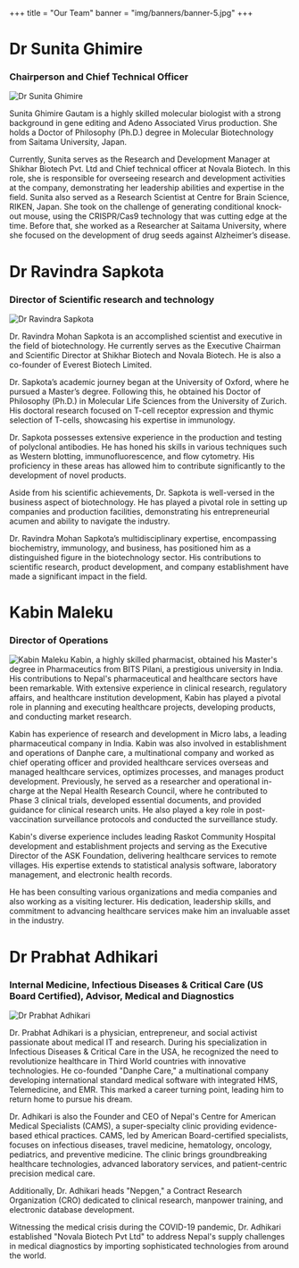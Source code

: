 +++
title = "Our Team"
banner = "img/banners/banner-5.jpg"
+++

# Dr Sunita Ghimire
### Chairperson and Chief Technical Officer

![Dr Sunita Ghimire](/img/team/sunita-ghimire.webp)

Sunita Ghimire Gautam is a highly skilled molecular biologist with a strong background in gene editing and Adeno Associated Virus production. She holds a Doctor of Philosophy (Ph.D.) degree in Molecular Biotechnology from Saitama University, Japan.

Currently, Sunita serves as the Research and Development Manager at Shikhar Biotech Pvt. Ltd and Chief technical officer at Novala Biotech. In this role, she is responsible for overseeing research and development activities at the company, demonstrating her leadership abilities and expertise in the field. Sunita also served as a Research Scientist at Centre for Brain Science, RIKEN, Japan. She took on the challenge of generating conditional knock-out mouse, using the CRISPR/Cas9 technology that was cutting edge at the time. Before that, she worked as a Researcher at Saitama University, where she focused on the development of drug seeds against Alzheimer’s disease.

# Dr Ravindra Sapkota
### Director of Scientific research and technology

![Dr Ravindra Sapkota](/img/team/ravindra-sapkota.webp)

Dr. Ravindra Mohan Sapkota is an accomplished scientist and executive in the field of biotechnology. He currently serves as the Executive Chairman and Scientific Director at Shikhar Biotech and Novala Biotech. He is also a co-founder of Everest Biotech Limited.

Dr. Sapkota’s academic journey began at the University of Oxford, where he pursued a Master’s degree. Following this, he obtained his Doctor of Philosophy (Ph.D.) in Molecular Life Sciences from the University of Zurich. His doctoral research focused on T-cell receptor expression and thymic selection of T-cells, showcasing his expertise in immunology.

Dr. Sapkota possesses extensive experience in the production and testing of polyclonal antibodies. He has honed his skills in various techniques such as Western blotting, immunofluorescence, and flow cytometry. His proficiency in these areas has allowed him to contribute significantly to the development of novel products.

Aside from his scientific achievements, Dr. Sapkota is well-versed in the business aspect of biotechnology. He has played a pivotal role in setting up companies and production facilities, demonstrating his entrepreneurial acumen and ability to navigate the industry.

Dr. Ravindra Mohan Sapkota’s multidisciplinary expertise, encompassing biochemistry, immunology, and business, has positioned him as a distinguished figure in the biotechnology sector. His contributions to scientific research, product development, and company establishment have made a significant impact in the field.
 
# Kabin Maleku
### Director of Operations

![Kabin Maleku](/img/team/kabin-maleku.webp)
Kabin, a highly skilled pharmacist, obtained his Master's degree in Pharmaceutics from BITS Pilani, a prestigious university in India. His contributions to Nepal's pharmaceutical and healthcare sectors have been remarkable. With extensive experience in clinical research, regulatory affairs, and healthcare institution development, Kabin has played a pivotal role in planning and executing healthcare projects, developing products, and conducting market research.

Kabin has experience of research and development in Micro labs, a leading pharmaceutical company in India. Kabin was also involved in establishment and operations of Danphe care, a multinational company and worked as chief operating officer and provided healthcare services overseas and managed healthcare services, optimizes processes, and manages product development. Previously, he served as a researcher and operational in-charge at the Nepal Health Research Council, where he contributed to Phase 3 clinical trials, developed essential documents, and provided guidance for clinical research units. He also played a key role in post-vaccination surveillance protocols and conducted the surveillance study.

Kabin's diverse experience includes leading Raskot Community Hospital development and establishment projects and serving as the Executive Director of the ASK Foundation, delivering healthcare services to remote villages. His expertise extends to statistical analysis software, laboratory management, and electronic health records.

He has been consulting various organizations and media companies and also working as a visiting lecturer. His dedication, leadership skills, and commitment to advancing healthcare services make him an invaluable asset in the industry.
 
# Dr Prabhat Adhikari
### Internal Medicine, Infectious Diseases & Critical Care (US Board Certified), Advisor, Medical and Diagnostics

![Dr Prabhat Adhikari](/img/team/prabhat-adhikari.webp)

Dr. Prabhat Adhikari is a physician, entrepreneur, and social activist passionate about medical IT and research. During his specialization in Infectious Diseases & Critical Care in the USA, he recognized the need to revolutionize healthcare in Third World countries with innovative technologies. He co-founded "Danphe Care," a multinational company developing international standard medical software with integrated HMS, Telemedicine, and EMR. This marked a career turning point, leading him to return home to pursue his dream.

Dr. Adhikari is also the Founder and CEO of Nepal's Centre for American Medical Specialists (CAMS), a super-specialty clinic providing evidence-based ethical practices. CAMS, led by American Board-certified specialists, focuses on infectious diseases, travel medicine, hematology, oncology, pediatrics, and preventive medicine. The clinic brings groundbreaking healthcare technologies, advanced laboratory services, and patient-centric precision medical care.

Additionally, Dr. Adhikari heads "Nepgen," a Contract Research Organization (CRO) dedicated to clinical research, manpower training, and electronic database development.

Witnessing the medical crisis during the COVID-19 pandemic, Dr. Adhikari established "Novala Biotech Pvt Ltd" to address Nepal's supply challenges in medical diagnostics by importing sophisticated technologies from around the world.
